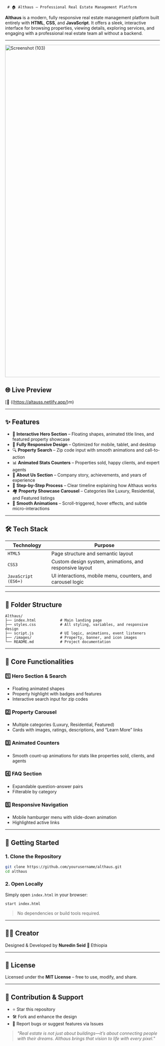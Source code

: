      # 🏠 Althaus – Professional Real Estate Management Platform

**Althaus** is a modern, fully responsive real estate management platform built entirely with **HTML**, **CSS**, and **JavaScript**.
It offers a sleek, interactive interface for browsing properties, viewing details, exploring services, and engaging with a professional real estate team all without a backend. 

---
<img width="1879" height="1080" alt="Screenshot (103)" src="https://github.com/user-attachments/assets/349f34af-b62c-4fbb-9030-8afd3d18d905" />
 

## 🌐 Live Preview

[🔗 ((https://altauss.netlify.app/)m)

---

## ✨ Features

* 🎯 **Interactive Hero Section** – Floating shapes, animated title lines, and featured property showcase
* 📱 **Fully Responsive Design** – Optimized for mobile, tablet, and desktop
* 🔍 **Property Search** – Zip code input with smooth animations and call-to-action
* 📊 **Animated Stats Counters** – Properties sold, happy clients, and expert agents
* 🏢 **About Us Section** – Company story, achievements, and years of experience
* 🔄 **Step-by-Step Process** – Clear timeline explaining how Althaus works
* 🏘️ **Property Showcase Carousel** – Categories like Luxury, Residential, and Featured listings
* 🎨 **Smooth Animations** – Scroll-triggered, hover effects, and subtle micro-interactions

---

## 🛠 Tech Stack

| Technology          | Purpose                                                    |
| ------------------- | ---------------------------------------------------------- |
| `HTML5`             | Page structure and semantic layout                         |
| `CSS3`              | Custom design system, animations, and responsive layout    |
| `JavaScript (ES6+)` | UI interactions, mobile menu, counters, and carousel logic |

---

## 📂 Folder Structure

```plaintext
Althaus/
├── index.html           # Main landing page
├── styles.css           # All styling, variables, and responsive design
├── script.js            # UI logic, animations, event listeners
├── /images/             # Property, banner, and icon images
└── README.md            # Project documentation
```

---

## 🔧 Core Functionalities

### 1️⃣ Hero Section & Search

* Floating animated shapes
* Property highlight with badges and features
* Interactive search input for zip codes

### 2️⃣ Property Carousel

* Multiple categories (Luxury, Residential, Featured)
* Cards with images, ratings, descriptions, and “Learn More” links

### 3️⃣ Animated Counters

* Smooth count-up animations for stats like properties sold, clients, and agents

### 4️⃣ FAQ Section

* Expandable question-answer pairs
* Filterable by category

### 5️⃣ Responsive Navigation

* Mobile hamburger menu with slide-down animation
* Highlighted active links

---

## 🚀 Getting Started

### 1. Clone the Repository

```bash
git clone https://github.com/yourusername/althaus.git
cd althaus
```

### 2. Open Locally

Simply open `index.html` in your browser:

```bash
start index.html
```

> No dependencies or build tools required.

---

## 👨‍💻 Creator

Designed & Developed by **Nuredin Seid**
📍 Ethiopia

---

## 📜 License

Licensed under the **MIT License** – free to use, modify, and share.

---

## 🤝 Contribution & Support

* ⭐ Star this repository
* 🛠 Fork and enhance the design
* 🐞 Report bugs or suggest features via Issues

> *"Real estate is not just about buildings—it’s about connecting people with their dreams. Althaus brings that vision to life with every pixel."*
